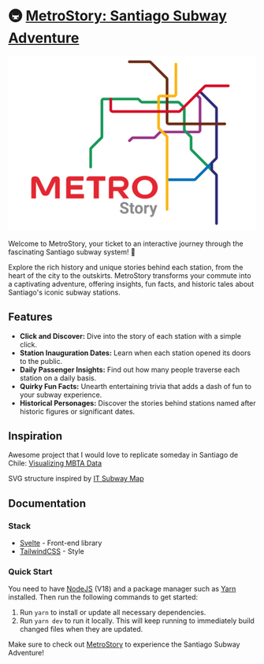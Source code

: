 # 🚇 [MetroStory: Santiago Subway Adventure](https://metrostory.lebaux.co/)

![logo](./static/logo.svg)

Welcome to MetroStory, your ticket to an interactive journey through the fascinating Santiago subway system! 🌟

Explore the rich history and unique stories behind each station, from the heart of the city to the outskirts. MetroStory transforms your commute into a captivating adventure, offering insights, fun facts, and historic tales about Santiago's iconic subway stations.

## Features

- **Click and Discover:** Dive into the story of each station with a simple click.
- **Station Inauguration Dates:** Learn when each station opened its doors to the public.
- **Daily Passenger Insights:** Find out how many people traverse each station on a daily basis.
- **Quirky Fun Facts:** Unearth entertaining trivia that adds a dash of fun to your subway experience.
- **Historical Personages:** Discover the stories behind stations named after historic figures or significant dates.

## Inspiration

Awesome project that I would love to replicate someday in Santiago de Chile: [Visualizing MBTA Data](https://mbtaviz.github.io/)

SVG structure inspired by [IT Subway Map](https://itsubwaymap.com/interactive-map/)

## Documentation

### Stack

- [Svelte](https://svelte.dev/) - Front-end library
- [TailwindCSS](https://tailwindcss.com/) - Style

### Quick Start

You need to have [NodeJS](https://nodejs.org/en/download/) (V18) and a package manager such as [Yarn](https://yarnpkg.com/lang/en/docs/install/) installed.
Then run the following commands to get started:

1. Run `yarn` to install or update all necessary dependencies.
2. Run `yarn dev` to run it locally. This will keep running to immediately build changed files when they are updated.

Make sure to check out [MetroStory](https://metrostory.lebaux.co/) to experience the Santiago Subway Adventure!
